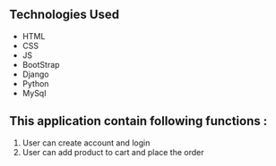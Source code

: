 
## Technologies Used
- HTML
- CSS
- JS
- BootStrap
- Django
- Python
- MySql

## This application contain following functions :
1. User can create account and login
2. User can add product to cart and place the order
